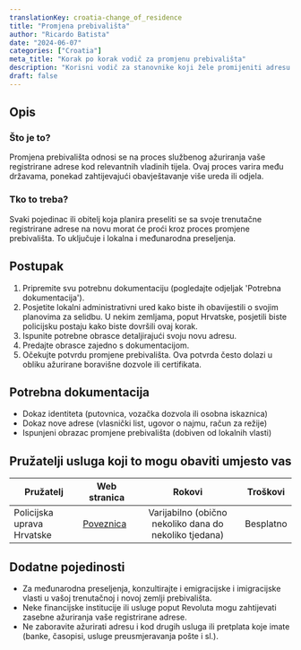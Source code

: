 ```yaml
---
translationKey: croatia-change_of_residence
title: "Promjena prebivališta"
author: "Ricardo Batista"
date: "2024-06-07"
categories: ["Croatia"]
meta_title: "Korak po korak vodič za promjenu prebivališta"
description: "Korisni vodič za stanovnike koji žele promijeniti adresu u Hrvatskoj i drugim zemljama"
draft: false
---
```


## Opis
### Što je to?
Promjena prebivališta odnosi se na proces službenog ažuriranja vaše registrirane adrese kod relevantnih vladinih tijela. Ovaj proces varira među državama, ponekad zahtijevajući obavještavanje više ureda ili odjela.

### Tko to treba?
Svaki pojedinac ili obitelj koja planira preseliti se sa svoje trenutačne registrirane adrese na novu morat će proći kroz proces promjene prebivališta. To uključuje i lokalna i međunarodna preseljenja.

## Postupak

1. Pripremite svu potrebnu dokumentaciju (pogledajte odjeljak 'Potrebna dokumentacija').
2. Posjetite lokalni administrativni ured kako biste ih obavijestili o svojim planovima za selidbu. U nekim zemljama, poput Hrvatske, posjetili biste policijsku postaju kako biste dovršili ovaj korak.
3. Ispunite potrebne obrasce detaljirajući svoju novu adresu.
4. Predajte obrasce zajedno s dokumentacijom.
5. Očekujte potvrdu promjene prebivališta. Ova potvrda često dolazi u obliku ažurirane boravišne dozvole ili certifikata.

## Potrebna dokumentacija

- Dokaz identiteta (putovnica, vozačka dozvola ili osobna iskaznica)
- Dokaz nove adrese (vlasnički list, ugovor o najmu, račun za režije)
- Ispunjeni obrazac promjene prebivališta (dobiven od lokalnih vlasti)

## Pružatelji usluga koji to mogu obaviti umjesto vas

| Pružatelj      |     Web stranica     |     Rokovi    |       Troškovi      |
| --------------- | --------------- |  :-------------: | :-------------: |
| Policijska uprava Hrvatske |  [Poveznica](http://www.mup.hr/)     |      Varijabilno (obično nekoliko dana do nekoliko tjedana)       |        Besplatno       |

## Dodatne pojedinosti

- Za međunarodna preseljenja, konzultirajte i emigracijske i imigracijske vlasti u vašoj trenutačnoj i novoj zemlji prebivališta.
- Neke financijske institucije ili usluge poput Revoluta mogu zahtijevati zasebne ažuriranja vaše registrirane adrese.
- Ne zaboravite ažurirati adresu i kod drugih usluga ili pretplata koje imate (banke, časopisi, usluge preusmjeravanja pošte i sl.).